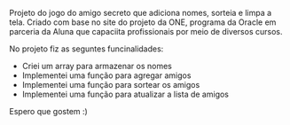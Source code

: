 Projeto do jogo do amigo secreto que adiciona nomes, sorteia e limpa a tela. 
Criado com base no site do projeto da ONE, programa da Oracle em parceria da Aluna que capaciita profissionais por meio de diversos cursos.

No projeto fiz as seguntes funcinalidades:
- Criei um array para armazenar os nomes
- Implementei uma função para agregar amigos
- Implementei uma função para sortear os amigos
- Implementei uma função para atualizar a lista de amigos

Espero que gostem :)
